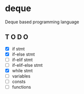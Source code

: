 # deque
Deque based programming language

## T O D O
- [X] if stmt
- [X] if-else stmt
- [ ] if-elif stmt
- [ ] if-elif-else stmt
- [X] while stmt
- [ ] variables
- [ ] consts
- [ ] functions
